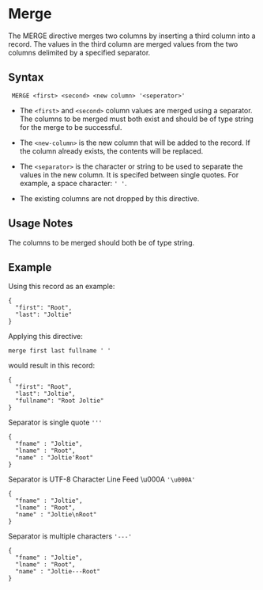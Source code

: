 # Merge

The MERGE directive merges two columns by inserting a third column into a record. The
values in the third column are merged values from the two columns delimited by a
specified separator.


## Syntax
```
 MERGE <first> <second> <new column> '<seperator>'
```

* The `<first>` and `<second>` column values are merged using a separator. The columns to be
  merged must both exist and should be of type string for the merge to be successful.

* The `<new-column>` is the new column that will be added to the record. If the column already exists,
  the contents will be replaced.

* The `<separator>` is the character or string to be used to separate the values in the new
  column. It is specifed between single quotes. For example, a space character: `' '`.

* The existing columns are not dropped by this directive.


## Usage Notes

The columns to be merged should both be of type string.


## Example

Using this record as an example:
```
{
  "first": "Root",
  "last": "Joltie"
}
```

Applying this directive:
```
merge first last fullname ' '
```

would result in this record:
```
{
  "first": "Root",
  "last": "Joltie",
  "fullname": "Root Joltie"
}
```

Separator is single quote  ```'''```
```
{
  "fname" : "Joltie",
  "lname" : "Root",
  "name" : "Joltie'Root"
}
```

Separator is UTF-8 Character Line Feed \u000A ```'\u000A'```
```
{
  "fname" : "Joltie",
  "lname" : "Root",
  "name" : "Joltie\nRoot"
}
```

Separator is multiple characters ```'---'```
```
{
  "fname" : "Joltie",
  "lname" : "Root",
  "name" : "Joltie---Root"
}
```



